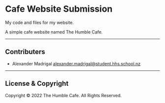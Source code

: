 # Cafe Website Submission

My code and files for my website.

A simple cafe website named The Humble Cafe.

---

## Contributers

- Alexander Madrigal <alexander.madrigal@student.hhs.school.nz>

---

## License & Copyright

Copyright © 2022 The Humble Cafe. All Rights Reserved.

